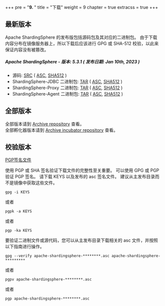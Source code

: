 +++
pre = "<b>9. </b>"
title = "下载"
weight = 9
chapter = true
extracss = true
+++

## 最新版本

Apache ShardingSphere 的发布版包括源码包及其对应的二进制包。
由于下载内容分布在镜像服务器上，所以下载后应该进行 GPG 或 SHA-512 校验，以此来保证内容没有被篡改。

##### Apache ShardingSphere - 版本: 5.3.1 ( 发布日期: Jan 10th, 2023 )

- 源码: [<u>SRC</u>](https://www.apache.org/dyn/closer.lua/shardingsphere/5.3.1/apache-shardingsphere-5.3.1-src.zip) ( [<u>ASC</u>](https://downloads.apache.org/shardingsphere/5.3.1/apache-shardingsphere-5.3.1-src.zip.asc), [<u>SHA512</u>](https://downloads.apache.org/shardingsphere/5.3.1/apache-shardingsphere-5.3.1-src.zip.sha512) )
- ShardingSphere-JDBC 二进制包: [<u>TAR</u>](https://www.apache.org/dyn/closer.lua/shardingsphere/5.3.1/apache-shardingsphere-5.3.1-shardingsphere-jdbc-bin.tar.gz) ( [<u>ASC</u>](https://downloads.apache.org/shardingsphere/5.3.1/apache-shardingsphere-5.3.1-shardingsphere-jdbc-bin.tar.gz.asc), [<u>SHA512</u>](https://downloads.apache.org/shardingsphere/5.3.1/apache-shardingsphere-5.3.1-shardingsphere-jdbc-bin.tar.gz.sha512) )
- ShardingSphere-Proxy 二进制包: [<u>TAR</u>](https://www.apache.org/dyn/closer.lua/shardingsphere/5.3.1/apache-shardingsphere-5.3.1-shardingsphere-proxy-bin.tar.gz) ( [<u>ASC</u>](https://downloads.apache.org/shardingsphere/5.3.1/apache-shardingsphere-5.3.1-shardingsphere-proxy-bin.tar.gz.asc), [<u>SHA512</u>](https://downloads.apache.org/shardingsphere/5.3.1/apache-shardingsphere-5.3.1-shardingsphere-proxy-bin.tar.gz.sha512) )
- ShardingSphere-Agent 二进制包: [<u>TAR</u>](https://www.apache.org/dyn/closer.lua/shardingsphere/5.3.1/apache-shardingsphere-5.3.1-shardingsphere-agent-bin.tar.gz) ( [<u>ASC</u>](https://downloads.apache.org/shardingsphere/5.3.1/apache-shardingsphere-5.3.1-shardingsphere-agent-bin.tar.gz.asc), [<u>SHA512</u>](https://downloads.apache.org/shardingsphere/5.3.1/apache-shardingsphere-5.3.1-shardingsphere-agent-bin.tar.gz.sha512) )

## 全部版本

全部版本请到 [Archive repository](https://archive.apache.org/dist/shardingsphere/) 查看。</br>
全部孵化器版本请到 [Archive incubator repository](https://archive.apache.org/dist/incubator/shardingsphere/) 查看。

## 校验版本

[PGP签名文件](https://downloads.apache.org/shardingsphere/KEYS)

使用 PGP 或 SHA 签名验证下载文件的完整性至关重要。
可以使用 GPG 或 PGP 验证 PGP 签名。
请下载 KEYS 以及发布的 asc 签名文件。
建议从主发布目录而不是镜像中获取这些文件。

```shell
gpg -i KEYS
```

或者

```shell
pgpk -a KEYS
```

或者

```shell
pgp -ka KEYS
```

要验证二进制文件或源代码，您可以从主发布目录下载相关的 asc 文件，并按照以下指南进行操作。

```shell
gpg --verify apache-shardingsphere-********.asc apache-shardingsphere-*********
```

或者

```shell
pgpv apache-shardingsphere-********.asc
```

或者

```shell
pgp apache-shardingsphere-********.asc
```
